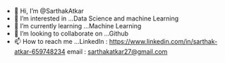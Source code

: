 - 👋 Hi, I’m @SarthakAtkar
- 👀 I’m interested in ...Data Science and machine Learning
- 🌱 I’m currently learning  ...Machine Learning
- 💞️ I’m looking to collaborate on ...Github
- 📫 How to reach me ...LinkedIn : https://www.linkedin.com/in/sarthak-atkar-659748234
                         email   : sarthakatkar27@gmail.com
<!---
SarthakAtkar/SarthakAtkar is a ✨ special ✨ repository because its `README.md` (this file) appears on your GitHub profile.
You can click the Preview link to take a look at your changes.
--->
